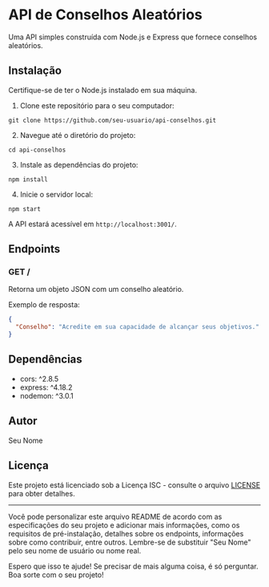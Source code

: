 
# API de Conselhos Aleatórios

Uma API simples construída com Node.js e Express que fornece conselhos aleatórios.

## Instalação

Certifique-se de ter o Node.js instalado em sua máquina.

1. Clone este repositório para o seu computador:
```
git clone https://github.com/seu-usuario/api-conselhos.git
```

2. Navegue até o diretório do projeto:
```
cd api-conselhos
```

3. Instale as dependências do projeto:
```
npm install
```

4. Inicie o servidor local:
```
npm start
```

A API estará acessível em `http://localhost:3001/`.

## Endpoints

### GET /

Retorna um objeto JSON com um conselho aleatório.

Exemplo de resposta:
```json
{
  "Conselho": "Acredite em sua capacidade de alcançar seus objetivos."
}
```

## Dependências

- cors: ^2.8.5
- express: ^4.18.2
- nodemon: ^3.0.1

## Autor

Seu Nome

## Licença

Este projeto está licenciado sob a Licença ISC - consulte o arquivo [LICENSE](LICENSE) para obter detalhes.

---

Você pode personalizar este arquivo README de acordo com as especificações do seu projeto e adicionar mais informações, como os requisitos de pré-instalação, detalhes sobre os endpoints, informações sobre como contribuir, entre outros. Lembre-se de substituir "Seu Nome" pelo seu nome de usuário ou nome real.

Espero que isso te ajude! Se precisar de mais alguma coisa, é só perguntar. Boa sorte com o seu projeto!
